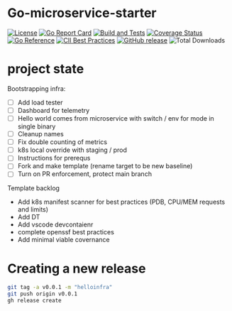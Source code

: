 # Go-microservice-starter

[![License](https://img.shields.io/github/license/clarkezone/go-microservice-starter.svg)](https://github.com/clarkezone/go-microservice-starter/blob/main/LICENSE)
[![Go Report Card](https://goreportcard.com/badge/github.com/clarkezone/go-microservice-starter)](https://goreportcard.com/report/github.com/clarkezone/go-microservice-starter)
[![Build and Tests](https://github.com/clarkezone/go-microservice-starter/workflows/run%20tests/badge.svg)](https://github.com/clarkezone/go-microservice-starter/actions?query=workflow%3A%22run+tests%22) [![Coverage Status](https://coveralls.io/repos/github/clarkezone/go-microservice-starter/badge.svg?branch=main)](https://coveralls.io/github/clarkezone/go-microservice-starter?branch=main)
[![Go Reference](https://pkg.go.dev/badge/github.com/clarkezone/go-microservice-starter.svg)](https://pkg.go.dev/github.com/clarkezone/go-microservice-starter)
[![CII Best Practices](https://bestpractices.coreinfrastructure.org/projects/6231/badge)](https://bestpractices.coreinfrastructure.org/projects/6231)
[![GitHub release](https://img.shields.io/github/release/clarkezone/go-microservice-starter.svg?style=flat-square)](https://github.com/clarkezone/go-microservice-starter/releases)
![Total Downloads](https://img.shields.io/github/downloads/clarkezone/go-microservice-starter/total?logo=github&logoColor=white)

# project state

Bootstrapping infra:

- [ ] Add load tester
- [ ] Dashboard for telemetry
- [ ] Hello world comes from microservice with switch / env for mode in single binary
- [ ] Cleanup names
- [ ] Fix double counting of metrics
- [ ] k8s local override with staging / prod
- [ ] Instructions for prerequs
- [ ] Fork and make template (rename target to be new baseline)
- [ ] Turn on PR enforcement, protect main branch

Template backlog

- Add k8s manifest scanner for best practices (PDB, CPU/MEM requests and limits)
- Add DT
- Add vscode devcontaienr
- complete openssf best practices
- Add minimal viable covernance

# Creating a new release

```bash
git tag -a v0.0.1 -m "helloinfra"
git push origin v0.0.1
gh release create
```
